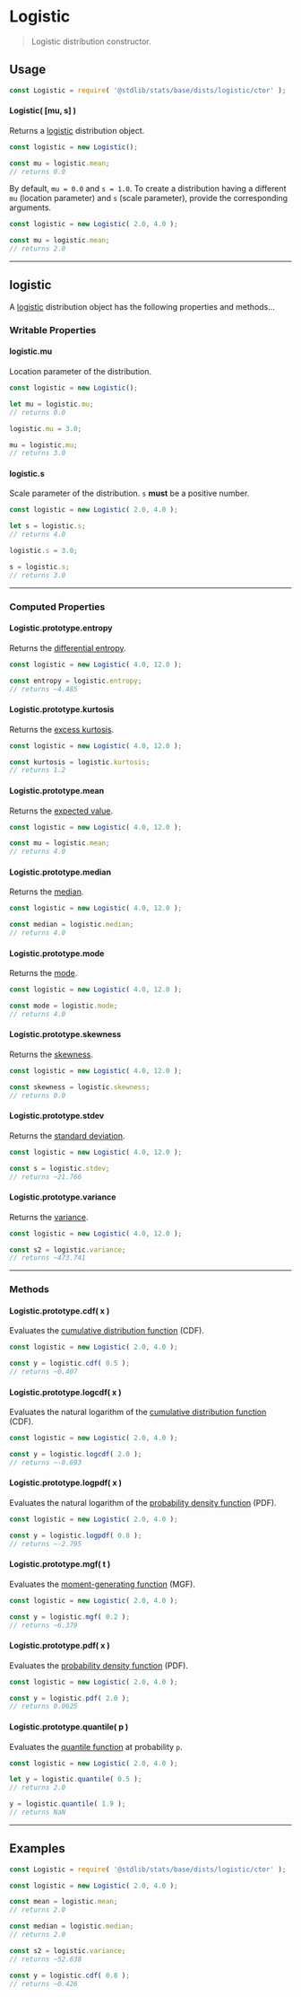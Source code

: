 <!--

@license Apache-2.0

Copyright (c) 2018 The Stdlib Authors.

Licensed under the Apache License, Version 2.0 (the "License");
you may not use this file except in compliance with the License.
You may obtain a copy of the License at

   http://www.apache.org/licenses/LICENSE-2.0

Unless required by applicable law or agreed to in writing, software
distributed under the License is distributed on an "AS IS" BASIS,
WITHOUT WARRANTIES OR CONDITIONS OF ANY KIND, either express or implied.
See the License for the specific language governing permissions and
limitations under the License.

-->

# Logistic

> Logistic distribution constructor.

<!-- Section to include introductory text. Make sure to keep an empty line after the intro `section` element and another before the `/section` close. -->

<section class="intro">

</section>

<!-- /.intro -->

<!-- Package usage documentation. -->

<section class="usage">

## Usage

```javascript
const Logistic = require( '@stdlib/stats/base/dists/logistic/ctor' );
```

#### Logistic( \[mu, s] )

Returns a [logistic][logistic-distribution] distribution object.

```javascript
const logistic = new Logistic();

const mu = logistic.mean;
// returns 0.0
```

By default, `mu = 0.0` and `s = 1.0`. To create a distribution having a different `mu` (location parameter) and `s` (scale parameter), provide the corresponding arguments.

```javascript
const logistic = new Logistic( 2.0, 4.0 );

const mu = logistic.mean;
// returns 2.0
```

* * *

## logistic

A [logistic][logistic-distribution] distribution object has the following properties and methods...

### Writable Properties

#### logistic.mu

Location parameter of the distribution.

```javascript
const logistic = new Logistic();

let mu = logistic.mu;
// returns 0.0

logistic.mu = 3.0;

mu = logistic.mu;
// returns 3.0
```

#### logistic.s

Scale parameter of the distribution. `s` **must** be a positive number.

```javascript
const logistic = new Logistic( 2.0, 4.0 );

let s = logistic.s;
// returns 4.0

logistic.s = 3.0;

s = logistic.s;
// returns 3.0
```

* * *

### Computed Properties

#### Logistic.prototype.entropy

Returns the [differential entropy][entropy].

```javascript
const logistic = new Logistic( 4.0, 12.0 );

const entropy = logistic.entropy;
// returns ~4.485
```

#### Logistic.prototype.kurtosis

Returns the [excess kurtosis][kurtosis].

```javascript
const logistic = new Logistic( 4.0, 12.0 );

const kurtosis = logistic.kurtosis;
// returns 1.2
```

#### Logistic.prototype.mean

Returns the [expected value][expected-value].

```javascript
const logistic = new Logistic( 4.0, 12.0 );

const mu = logistic.mean;
// returns 4.0
```

#### Logistic.prototype.median

Returns the [median][median].

```javascript
const logistic = new Logistic( 4.0, 12.0 );

const median = logistic.median;
// returns 4.0
```

#### Logistic.prototype.mode

Returns the [mode][mode].

```javascript
const logistic = new Logistic( 4.0, 12.0 );

const mode = logistic.mode;
// returns 4.0
```

#### Logistic.prototype.skewness

Returns the [skewness][skewness].

```javascript
const logistic = new Logistic( 4.0, 12.0 );

const skewness = logistic.skewness;
// returns 0.0
```

#### Logistic.prototype.stdev

Returns the [standard deviation][standard-deviation].

```javascript
const logistic = new Logistic( 4.0, 12.0 );

const s = logistic.stdev;
// returns ~21.766
```

#### Logistic.prototype.variance

Returns the [variance][variance].

```javascript
const logistic = new Logistic( 4.0, 12.0 );

const s2 = logistic.variance;
// returns ~473.741
```

* * *

### Methods

#### Logistic.prototype.cdf( x )

Evaluates the [cumulative distribution function][cdf] (CDF).

```javascript
const logistic = new Logistic( 2.0, 4.0 );

const y = logistic.cdf( 0.5 );
// returns ~0.407
```

#### Logistic.prototype.logcdf( x )

Evaluates the natural logarithm of the [cumulative distribution function][cdf] (CDF).

```javascript
const logistic = new Logistic( 2.0, 4.0 );

const y = logistic.logcdf( 2.0 );
// returns ~-0.693
```

#### Logistic.prototype.logpdf( x )

Evaluates the natural logarithm of the [probability density function][pdf] (PDF).

```javascript
const logistic = new Logistic( 2.0, 4.0 );

const y = logistic.logpdf( 0.8 );
// returns ~-2.795
```

#### Logistic.prototype.mgf( t )

Evaluates the [moment-generating function][mgf] (MGF).

```javascript
const logistic = new Logistic( 2.0, 4.0 );

const y = logistic.mgf( 0.2 );
// returns ~6.379
```

#### Logistic.prototype.pdf( x )

Evaluates the [probability density function][pdf] (PDF).

```javascript
const logistic = new Logistic( 2.0, 4.0 );

const y = logistic.pdf( 2.0 );
// returns 0.0625
```

#### Logistic.prototype.quantile( p )

Evaluates the [quantile function][quantile-function] at probability `p`.

```javascript
const logistic = new Logistic( 2.0, 4.0 );

let y = logistic.quantile( 0.5 );
// returns 2.0

y = logistic.quantile( 1.9 );
// returns NaN
```

</section>

<!-- /.usage -->

<!-- Package usage notes. Make sure to keep an empty line after the `section` element and another before the `/section` close. -->

<section class="notes">

</section>

<!-- /.notes -->

<!-- Package usage examples. -->

* * *

<section class="examples">

## Examples

<!-- eslint no-undef: "error" -->

```javascript
const Logistic = require( '@stdlib/stats/base/dists/logistic/ctor' );

const logistic = new Logistic( 2.0, 4.0 );

const mean = logistic.mean;
// returns 2.0

const median = logistic.median;
// returns 2.0

const s2 = logistic.variance;
// returns ~52.638

const y = logistic.cdf( 0.8 );
// returns ~0.426
```

</section>

<!-- /.examples -->

<!-- Section to include cited references. If references are included, add a horizontal rule *before* the section. Make sure to keep an empty line after the `section` element and another before the `/section` close. -->

<section class="references">

</section>

<!-- /.references -->

<!-- Section for related `stdlib` packages. Do not manually edit this section, as it is automatically populated. -->

<section class="related">

</section>

<!-- /.related -->

<!-- Section for all links. Make sure to keep an empty line after the `section` element and another before the `/section` close. -->

<section class="links">

[logistic-distribution]: https://en.wikipedia.org/wiki/Logistic_distribution

[cdf]: https://en.wikipedia.org/wiki/Cumulative_distribution_function

[mgf]: https://en.wikipedia.org/wiki/Moment-generating_function

[pdf]: https://en.wikipedia.org/wiki/Probability_density_function

[quantile-function]: https://en.wikipedia.org/wiki/Quantile_function

[entropy]: https://en.wikipedia.org/wiki/Entropy_%28information_theory%29

[expected-value]: https://en.wikipedia.org/wiki/Expected_value

[kurtosis]: https://en.wikipedia.org/wiki/Kurtosis

[median]: https://en.wikipedia.org/wiki/Median

[mode]: https://en.wikipedia.org/wiki/Mode_%28statistics%29

[skewness]: https://en.wikipedia.org/wiki/Skewness

[standard-deviation]: https://en.wikipedia.org/wiki/Standard_deviation

[variance]: https://en.wikipedia.org/wiki/Variance

</section>

<!-- /.links -->
